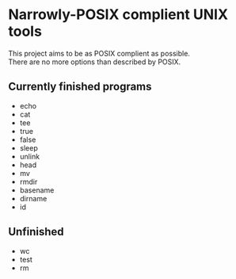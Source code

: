 # Narrowly-POSIX complient UNIX tools
This project aims to be as POSIX complient as possible.<br>
There are no more options than described by POSIX.<br>

## Currently finished programs
- echo
- cat
- tee
- true
- false
- sleep
- unlink
- head
- mv
- rmdir
- basename
- dirname
- id

## Unfinished
- wc
- test
- rm



